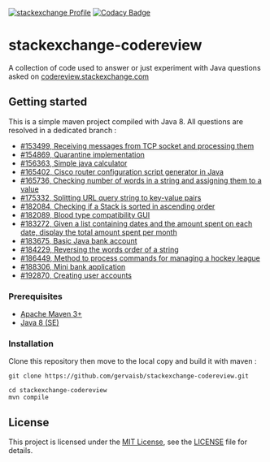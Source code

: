 [![stackexchange Profile](https://stackexchange.com/users/flair/1792694.png?theme=clean)](https://stackexchange.com/users/1792694)
[![Codacy Badge](https://api.codacy.com/project/badge/Grade/2c9a74f6471e46e3990c23d52662ec39)](https://www.codacy.com/app/gervais-b/stackexchange-codereview?utm_source=github.com&amp;utm_medium=referral&amp;utm_content=gervaisb/stackexchange-codereview&amp;utm_campaign=Badge_Grade)


# stackexchange-codereview

A collection of code used to answer or just experiment with Java questions asked
on [codereview.stackexchange.com](http://codereview.stackexchange.com/questions/tagged/java)

## Getting started
This is a simple maven project compiled with Java 8. All questions are resolved 
in a dedicated branch   :

+ [#153499, Receiving messages from TCP socket and processing them](https://github.com/gervaisb/stackexchange-codereview/tree/master/src/main/java/q153499)
+ [#154869, Quarantine implementation](https://github.com/gervaisb/stackexchange-codereview/tree/master/src/main/java/q154869)
+ [#156363, Simple java calculator](https://github.com/gervaisb/stackexchange-codereview/tree/master/src/main/java/q156363)
+ [#165402, Cisco router configuration script generator in Java](https://github.com/gervaisb/stackexchange-codereview/tree/master/src/main/java/q165402)
+ [#165736, Checking number of words in a string and assigning them to a value](https://github.com/gervaisb/stackexchange-codereview/tree/master/src/main/java/165736)
+ [#175332, Splitting URL query string to key-value pairs](https://github.com/gervaisb/stackexchange-codereview/tree/master/src/main/java/q175332)
+ [#182084, Checking if a Stack is sorted in ascending order](https://github.com/gervaisb/stackexchange-codereview/tree/master/src/main/java/q182084)
+ [#182089, Blood type compatibility GUI](https://github.com/gervaisb/stackexchange-codereview/tree/master/src/main/java/q182089)
+ [#183272, Given a list containing dates and the amount spent on each date, display the total amount spent per month](https://github.com/gervaisb/stackexchange-codereview/tree/master/src/main/java/q183272)
+ [#183675, Basic Java bank account](https://github.com/gervaisb/stackexchange-codereview/tree/master/src/main/java/q183675)
+ [#184229, Reversing the words order of a string](https://github.com/gervaisb/stackexchange-codereview/tree/master/src/main/java/184229)
+ [#186449, Method to process commands for managing a hockey league](https://github.com/gervaisb/stackexchange-codereview/tree/master/src/main/java/186449)
+ [#188306, Mini bank application](https://github.com/gervaisb/stackexchange-codereview/tree/master/src/main/java/188306)
+ [#192870, Creating user accounts](https://github.com/gervaisb/stackexchange-codereview/tree/master/src/main/java/192870)


### Prerequisites

+ [Apache Maven 3+](https://maven.apache.org/)
+ [Java 8 (SE)](http://www.oracle.com/technetwork/java/javase/overview/java8-2100321.html)

### Installation

Clone this repository then move to the local copy and build it with maven :

    git clone https://github.com/gervaisb/stackexchange-codereview.git

    cd stackexchange-codereview
    mvn compile  

## License
This project is licensed under the [MIT License](https://opensource.org/licenses/MIT),
see the [LICENSE](LICENSE.txt) file for details.

